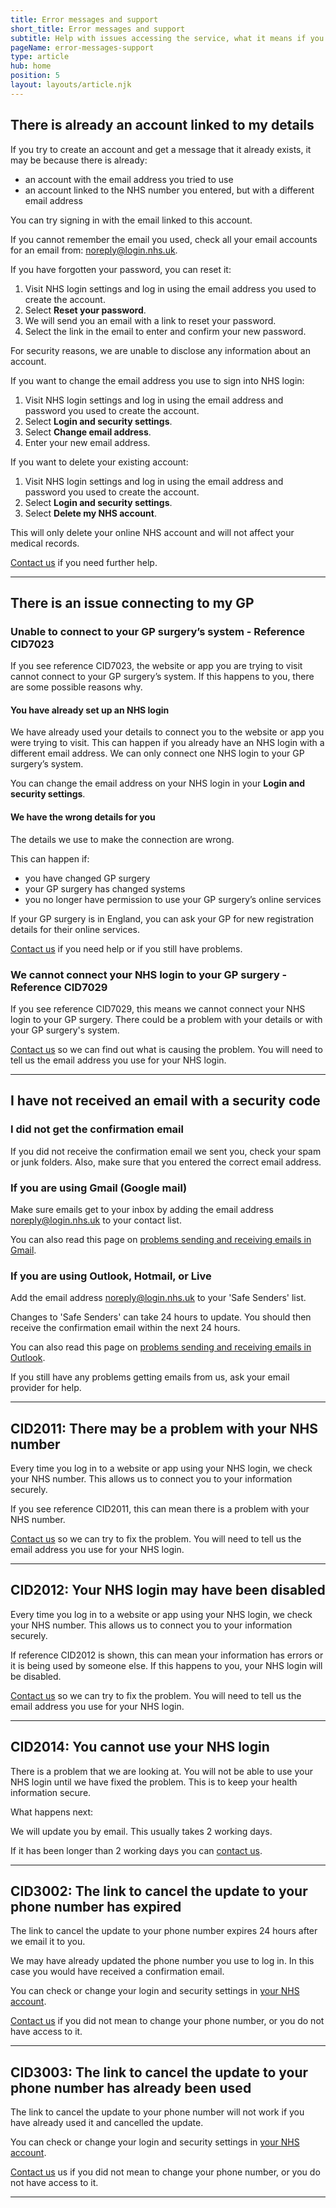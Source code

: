 ```yaml
---
title: Error messages and support
short_title: Error messages and support
subtitle: Help with issues accessing the service, what it means if you see an error reference and what you can do.
pageName: error-messages-support
type: article
hub: home
position: 5
layout: layouts/article.njk
---
```


## There is already an account linked to my details

If you try to create an account and get a message that it already exists, it may be because there is already:

- an account with the email address you tried to use
- an account linked to the NHS number you entered, but with a different email address

You can try signing in with the email linked to this account.

If you cannot remember the email you used, check all your email accounts for an email from: noreply@login.nhs.uk.

If you have forgotten your password, you can reset it:

1. Visit NHS login settings and log in using the email address you used to create the account.
2. Select **Reset your password**.
3. We will send you an email with a link to reset your password.
4. Select the link in the email to enter and confirm your new password.

For security reasons, we are unable to disclose any information about an account.

If you want to change the email address you use to sign into NHS login:

1. Visit NHS login settings and log in using the email address and password you used to create the account.
2. Select **Login and security settings**.
3. Select **Change email address**.
4. Enter your new email address.

If you want to delete your existing account:

1. Visit NHS login settings and log in using the email address and password you used to create the account.
2. Select **Login and security settings**.
3. Select **Delete my NHS account**.

This will only delete your online NHS account and will not affect your medical records.

[Contact us](/contact 'Contact us') if you need further help.

---

## There is an issue connecting to my GP

### Unable to connect to your GP surgery’s system - Reference CID7023

If you see reference CID7023, the website or app you are trying to visit cannot connect to your GP surgery’s system. If this happens to you, there are some possible reasons why.

#### You have already set up an NHS login

We have already used your details to connect you to the website or app you were trying to visit. This can happen if you already have an NHS login with a different email address. We can only connect one NHS login to your GP surgery’s system.

You can change the email address on your NHS login in your **Login and security settings**.

#### We have the wrong details for you

The details we use to make the connection are wrong.

This can happen if:

- you have changed GP surgery
- your GP surgery has changed systems
- you no longer have permission to use your GP surgery’s online services

If your GP surgery is in England, you can ask your GP for new registration details for their online services.

[Contact us](/contact?error=CID7023 'Contact us') if you need help or if you still have problems.

### We cannot connect your NHS login to your GP surgery - Reference CID7029

If you see reference CID7029, this means we cannot connect your NHS login to your GP surgery. There could be a problem with your details or with your GP surgery's system.

[Contact us](/contact?error=CID7029 'Contact us') so we can find out what is causing the problem. You will need to tell us the email address you use for your NHS login.

---

## I have not received an email with a security code

### I did not get the confirmation email

If you did not receive the confirmation email we sent you, check your spam or junk folders. Also, make sure that you entered the correct email address.

### If you are using Gmail (Google mail)

Make sure emails get to your inbox by adding the email address noreply@login.nhs.uk to your contact list.

You can also read this page on [problems sending and receiving emails in Gmail](https://support.google.com/mail/answer/7015314?sjid=17584974477078910830-EU).

### If you are using Outlook, Hotmail, or Live

Add the email address noreply@login.nhs.uk to your 'Safe Senders' list.

Changes to 'Safe Senders' can take 24 hours to update. You should then receive the confirmation email within the next 24 hours.

You can also read this page on [problems sending and receiving emails in Outlook](https://support.microsoft.com/en-us/office/can-t-send-or-receive-email-in-outlook-com-d39e3341-8d79-4bf1-b3c7-ded602233642?ui=en-us&rs=en-us&ad=us).

If you still have any problems getting emails from us, ask your email provider for help.

---

## CID2011: There may be a problem with your NHS number

Every time you log in to a website or app using your NHS login, we check your NHS number. This allows us to connect you to your information securely.

If you see reference CID2011, this can mean there is a problem with your NHS number.

[Contact us](/contact?error=CID2011 'Contact us') so we can try to fix the problem. You will need to tell us the email address you use for your NHS login.

---

## CID2012: Your NHS login may have been disabled

Every time you log in to a website or app using your NHS login, we check your NHS number. This allows us to connect you to your information securely.

If reference CID2012 is shown, this can mean your information has errors or it is being used by someone else. If this happens to you, your NHS login will be disabled.

[Contact us](/contact?error=CID2012 'Contact us') so we can try to fix the problem. You will need to tell us the email address you use for your NHS login.

---

## CID2014: You cannot use your NHS login

There is a problem that we are looking at. You will not be able to use your NHS login until we have fixed the problem. This is to keep your health information secure.

What happens next:

We will update you by email. This usually takes 2 working days.

If it has been longer than 2 working days you can [contact us](/contact?error=CID2014 'contact us').

---

## CID3002: The link to cancel the update to your phone number has expired

The link to cancel the update to your phone number expires 24 hours after we email it to you.

We may have already updated the phone number you use to log in. In this case you would have received a confirmation email.

You can check or change your login and security settings in [your NHS account](https://settings.login.nhs.uk/ 'your NHS account').

[Contact us](/contact?error=CID3002 'Contact us') if you did not mean to change your phone number, or you do not have access to it.

---

## CID3003: The link to cancel the update to your phone number has already been used

The link to cancel the update to your phone number will not work if you have already used it and cancelled the update.

You can check or change your login and security settings in [your NHS account](https://settings.login.nhs.uk/ 'your NHS account').

[Contact us](/contact?error=CID3003 'Contact us') us if you did not mean to change your phone number, or you do not have access to it.

---
